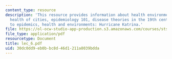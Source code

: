 ```yaml
---
content_type: resource
description: 'This resource provides information about health environments, urbanization,
  health of cities, epidemiology 101, disease theories in the 19th century, responding
  to epidemics, health and environments: Hurricane Katrina.'
file: https://ol-ocw-studio-app-production.s3.amazonaws.com/courses/sts-005-disease-and-society-in-america-fall-2005/30dc0dd9eb0bbc8d46d1211a8039bdda_lec_6.pdf
file_type: application/pdf
resourcetype: Document
title: lec_6.pdf
uid: 30dc0dd9-eb0b-bc8d-46d1-211a8039bdda
---
```

